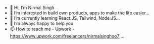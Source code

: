 - 👋 Hi, I’m Nirmal Singh
- 👀 I’m interested in build own products, apps to make the life easier...
- 🌱 I’m currently learning React.JS, Tailwind, Node.JS...
- 💞️ I’m always happy to help you
- 📫 How to reach me - Upwork - https://www.upwork.com/freelancers/nirmalsinghoo7 ...

<!---
nirmalsinghoo7/nirmalsinghoo7 is a ✨ special ✨ repository because its `README.md` (this file) appears on your GitHub profile.
You can click the Preview link to take a look at your changes.
--->
